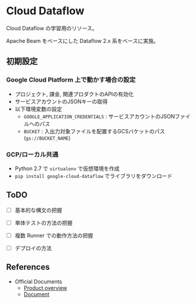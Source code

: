 # Cloud Dataflow

Cloud Dataflow の学習用のリソース。

Apache Beam をベースにした Dataflow 2.x 系をベースに実施。


## 初期設定

### Google Cloud Platform 上で動かす場合の設定

* プロジェクト, 課金, 関連プロダクトのAPIの有効化
* サービスアカウントのJSONキーの取得
* 以下環境変数の設定
    * `GOOGLE_APPLICATION_CREDENTIALS` : サービスアカウントのJSONファイルへのパス
    * `BUCKET` : 入出力対象ファイルを配置するGCSバケットのパス(`gs://BUCKET_NAME`)


### GCP/ローカル共通

* Python 2.7 で `virtualenv` で仮想環境を作成
* `pip install google-cloud-dataflow` でライブラリをダウンロード


## ToDO

* [ ] 基本的な構文の把握
* [ ] 単体テストの方法の把握
* [ ] 複数 Runner での動作方法の把握
* [ ] デプロイの方法


## References

* Official Documents
    * [Product overview](https://cloud.google.com/dataflow/)
    * [Document](https://cloud.google.com/dataflow/docs/)
